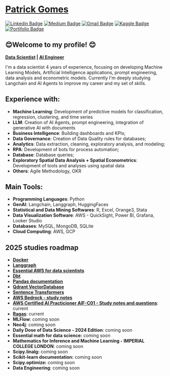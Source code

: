  # <div class="LI-profile-badge"  data-version="v1" data-size="medium" data-locale="pt_BR" data-type="horizontal" data-theme="dark" data-vanity="patotricks15"><a class="LI-simple-link" href='https://github.com/Patotricks15/Patotricks15/blob/main/CV_Patrick_Gomes_de_Oliveira.pdf'>Patrick Gomes</a></div>
[![Linkedin Badge](https://img.shields.io/badge/-LinkedIn-blue?style=flat-square&logo=Linkedin&logoColor=white&link=https://www.linkedin.com/in/patrick-gomes-2432751a3/)](https://www.linkedin.com/in/patrick-gomes-2432751a3/) [![Medium Badge](https://img.shields.io/badge/-Medium-black?style=flat-square&logo=Medium&logoColor=white&link=https://medium.com/@patotricks15)](https://medium.com/@patotricks15) [![Gmail Badge](https://img.shields.io/badge/-Gmail-red?style=flat-square&logo=Gmail&logoColor=white&link=patrickufrrj@gmail.com)](patrickufrrj@gmail.com) [![Kaggle Badge](https://img.shields.io/badge/-kaggle-blue?style=flat-square&logo=kaggle&logoColor=white&link=https://www.kaggle.com/patrickgomes)](https://www.kaggle.com/patrickgomes) [![Portifolio Badge](https://img.shields.io/badge/-Portfolio-green?style=flat-square&logo=Portfolio&logoColor=white&link=https://patotricks15.github.io/Patotricks15/)](https://github.com/Patotricks15/Ciencia-de-dados-projetos)

## 😊Welcome to my profile! 😊

**[Data Scientist](https://github.com/Patotricks15/Ciencia-de-dados-projetos)
 | [AI Engineer](https://github.com/Patotricks15/Generative-AI-projects)**

I'm a data scientist  4  years of experience, focusing on developing Machine Learning Models, Artificial Intelligence applications, prompt engineering, data analysis and econometric models. Currently I'm deeply studying Langchain and AI Agents to improve my career and my set of skills.

## Experience with:

- **Machine Learning**: Development of predictive models for classification, regression, clustering, and time series
- **LLM**: Creation of AI Agents, prompt engineering, integration of generative AI with documents
- **Business Intelligence**: Building dashboards and KPIs;
- **Data Governance**: Creation of Data Quality rules for databases;
- **Analytics**: Data extraction, cleaning, exploratory analysis, and modeling;
- **RPA**: Development of bots for process automation;
- **Database**: Database queries;
- **Exploratory Spatial Data Analysis + Spatial Econometrics**: Development of tools and analyses using spatial data
- **Others**: Agile Methodology, OKR

## Main Tools:

- **Programming Languages**: Python
- **GenAI**: Langchain, Langgraph, HuggingFaces
- **Statistical and Data Mining Softwares**: R, Excel, Orange3, Stata
- **Data Visualization Software**: AWS - QuickSight, Power BI, Grafana, Looker Studio
- **Databases**: MySQL, MongoDB, SQLite
- **Cloud Computing**: AWS, GCP

## 2025 studies roadmap

- [**Docker**](https://github.com/Patotricks15/studying_docker)
- [**Langgraph**](https://github.com/Patotricks15/langgraph_study)
- [**Essential AWS for data scientists**](https://github.com/Patotricks15/studying_aws)
- [**Dbt**](https://github.com/Patotricks15/dbt_study)
- [**Pandas documentation**](https://github.com/Patotricks15/pandas_documentation_study)
- [**Qdrant VectorDatabase**](https://github.com/Patotricks15/qdrant_study)
- [**Sentence Transformers**](https://github.com/Patotricks15/sentence_transformers_study)
- [**AWS Bedrock - study notes**](https://github.com/Patotricks15/aws-bedrock-study-notes)
- [**AWS Certified AI Practicioner AIF-C01 - Study notes and questions**](https://github.com/Patotricks15/AWS-Certified-AI-Practitioner-AIF-C01---study-notes-and-questions): current
- [**Ragas**](https://github.com/Patotricks15/ragas_study): current
- **MLFlow**: coming soon
- **Neo4j**: coming soon
- **Daily Dose of Data Science - 2024 Edition**: coming soon
- **Essential math for data science:** coming soon
- **Mathematics for Inference and Machine Learning - IMPERIAL COLLEGE LONDON**: coming soon
- **Scipy.linalg:** coming soon
- **Scikit-learn documentation:** coming soon
- **Scipy.optimize:** coming soon
- **Data Engineering**: coming soon
